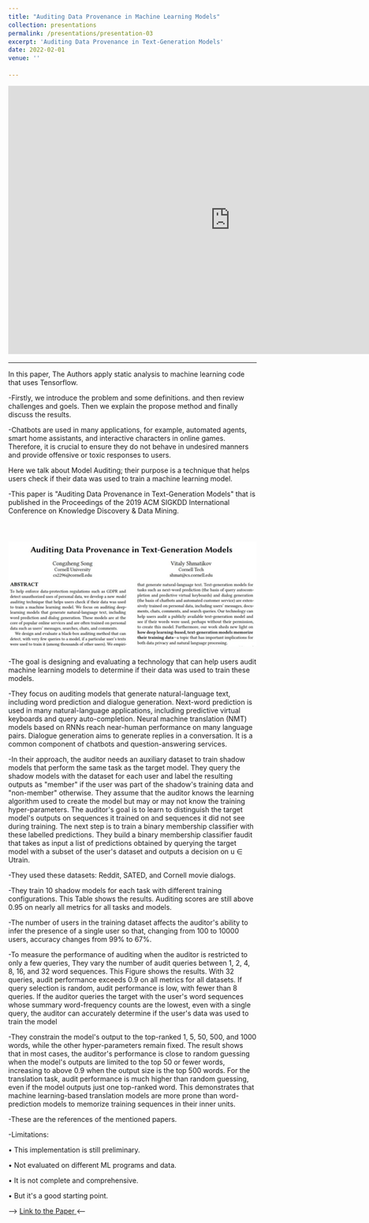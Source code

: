 ```yaml
---
title: "Auditing Data Provenance in Machine Learning Models"
collection: presentations
permalink: /presentations/presentation-03
excerpt: 'Auditing Data Provenance in Text-Generation Models'
date: 2022-02-01
venue: ''

---
```


<iframe src="https://unigeit-my.sharepoint.com/personal/s4930082_studenti_unige_it/_layouts/15/Doc.aspx?sourcedoc={a30531d1-9a47-4128-a50b-7fbb2c55d247}&amp;action=embedview&amp;wdAr=1.7777777777777777" width="900px" height="544px" frameborder="0">This is an embedded <a target="_blank" href="https://office.com">Microsoft Office</a> presentation, powered by <a target="_blank" href="https://office.com/webapps">Office</a>.</iframe>

-----------------------------------------------

In this paper, The Authors apply static analysis to machine learning code that uses Tensorflow.

-Firstly, we introduce the problem and some definitions. and then review challenges and goels. Then we explain the propose method and finally discuss the results.

-Chatbots are used in many applications, for example, automated agents, smart home assistants, and interactive characters in online games. Therefore, it is crucial to ensure they do not behave in undesired manners and provide offensive or toxic responses to users.

Here we talk about Model Auditing; their purpose is a technique that helps users check if their data was used to train a machine learning model.

-This paper is "Auditing Data Provenance in Text-Generation Models" that is published in the Proceedings of the 2019 ACM SIGKDD International Conference on Knowledge Discovery & Data Mining.


<br/><img src='/images/PaperAu0.jpg'>
----------------------------------------------
-The goal is designing and evaluating a technology that can help users audit machine learning models to determine if their data was used to train these models.

-They focus on auditing models that generate natural-language text, including word prediction and dialogue generation. Next-word prediction is used in many natural-language applications, including predictive virtual keyboards and query auto-completion. Neural machine translation (NMT) models based on RNNs reach near-human performance on many language pairs. Dialogue generation aims to generate replies in a conversation. It is a common component of chatbots and question-answering services.

-In their approach, the auditor needs an auxiliary dataset to train shadow models that perform the same task as the target model. They query the shadow models with the dataset for each user and label the resulting outputs as "member" if the user was part of the shadow's training data and "non-member" otherwise. They assume that the auditor knows the learning algorithm used to create the model but may or may not know the training hyper-parameters. The auditor's goal is to learn to distinguish the target model's outputs on sequences it trained on and sequences it did not see during training. The next step is to train a binary membership classifier with these labelled predictions. They build a binary membership classifier faudit that takes as input a list of predictions obtained by querying the target model with a subset of the user's dataset and outputs a decision on u ∈ Utrain.

-They used these datasets: Reddit, SATED, and Cornell movie dialogs.

-They train 10 shadow models for each task with different training configurations. This Table shows the results. Auditing scores are still above 0.95 on nearly all metrics for all tasks and models.

-The number of users in the training dataset affects the auditor's ability to infer the presence of a single user so that, changing from 100 to 10000 users, accuracy changes from 99% to 67%.

-To measure the performance of auditing when the auditor is restricted to only a few queries, They vary the number of audit queries between 1, 2, 4, 8, 16, and 32 word sequences. This Figure shows the results. With 32 queries, audit performance exceeds 0.9 on all metrics for all datasets. If query selection is random, audit performance is low, with fewer than 8 queries. If the auditor queries the target with the user's word sequences whose summary word-frequency counts are the lowest, even with a single query, the auditor can accurately determine if the user's data was used to train the model

-They constrain the model's output to the top-ranked 1, 5, 50, 500, and 1000 words, while the other hyper-parameters remain fixed. The result shows that in most cases, the auditor's performance is close to random guessing when the model's outputs are limited to the top 50 or fewer words, increasing to above 0.9 when the output size is the top 500 words. For the translation task, audit performance is much higher than random guessing, even if the model outputs just one top-ranked word. This demonstrates that machine learning-based translation models are more prone than word-prediction models to memorize training sequences in their inner units.

-These are the references of the mentioned papers.

-Limitations:

•	This implementation is still preliminary.

•	Not evaluated on different ML programs and data.

•	It is not complete and comprehensive.

•	But it's a good starting point.

--> [Link to the Paper ](https://arxiv.org/pdf/1805.04058) <--

